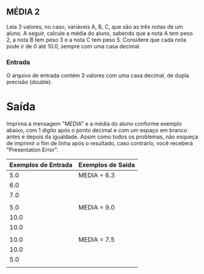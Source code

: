 ## MÉDIA 2

Leia 3 valores, no caso, variáveis A, B, C, que são as três notas de um aluno. A seguir, calcule a média do aluno, sabendo que a nota A tem peso 2, a nota B tem peso 3 e a nota C tem peso 5. Considere que cada nota pode ir de 0 até 10.0, sempre com uma casa decimal.

### Entrada

O arquivo de entrada contém 3 valores com uma casa decimal, de dupla precisão (double).

# Saída

Imprima a mensagem "MEDIA" e a média do aluno conforme exemplo abaixo, com 1 digito após o ponto decimal e com um espaço em branco antes e depois da igualdade. Assim como todos os problemas, não esqueça de imprimir o fim de linha após o resultado, caso contrário, você receberá "Presentation Error".

|**Exemplos de Entrada**|**Exemplos de Saída**|
|   :---            |   :---          |
|5.0                |MEDIA = 6.3      |
|6.0                |                 |
|7.0                |                 |
|                   |                 |
|5.0                |MEDIA = 9.0      |
|10.0               |                 |
|10.0               |                 |
|                   |                 |
|10.0               |MEDIA = 7.5      |
|10.0               |                 |
|5.0                |                 |
|||

